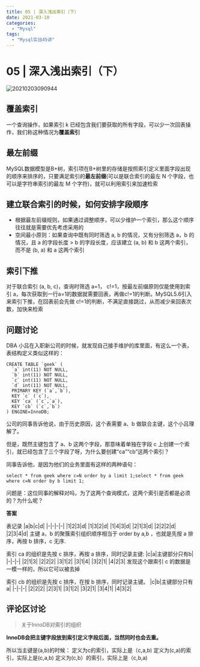 ```yaml
---
title: 05 | 深入浅出索引（下）
date: 2021-03-10
categories:
  - "Mysql"
tags:
  - "Mysql实战45讲"
---
```


<!--more-->

# 05 | 深入浅出索引（下）

![20210203090944](http://pic.zero-tt.fun/note/20210203090944.png)

## 覆盖索引
一个查询操作，如果索引 k 已经包含我们要获取的所有字段，可以少一次回表操作，我们称这种情况为**覆盖索引**

## 最左前缀
MySQL数据模型是B+树，索引项在B+树里的存储是按照索引定义里面字段出现的顺序来排序的，只要满足索引的**最左前缀**(可以是联合索引的最左 N 个字段，也可以是字符串索引的最左 M 个字符)，就可以利用索引来加速检索

## 建立联合索引的时候，如何安排字段顺序
* 根据最左前缀规则，如果通过调整顺序，可以少维护一个索引，那么这个顺序往往就是需要优先考虑采用的
* 空间最小原则：如果查询中既有同时筛选 a, b 的情况，又有分别筛选 a，b 的情况，且 a 的字段长度 > b 的字段长度，应该建立 (a, b) 和 b 这两个索引，而不是 (b, a) 和 a 这两个索引

## 索引下推
对于联合索引 (a, b, c)，查询时筛选 a=1， c!=1，按最左前缀原则仅能使用到索引 a，每次获取到一行a=1的数据就需要回表，再做c!=1的判断。MySQL5.6引入来索引下推，在回表前会先做 c!=1的判断，不满足直接跳过，从而减少来回表次数，加快来检索

## 问题讨论
DBA 小吕在入职新公司的时候，就发现自己接手维护的库里面，有这么一个表，表结构定义类似这样的：
```
CREATE TABLE `geek` (
  `a` int(11) NOT NULL,
  `b` int(11) NOT NULL,
  `c` int(11) NOT NULL,
  `d` int(11) NOT NULL,
  PRIMARY KEY (`a`,`b`),
  KEY `c` (`c`),
  KEY `ca` (`c`,`a`),
  KEY `cb` (`c`,`b`)
) ENGINE=InnoDB;
```
公司的同事告诉他说，由于历史原因，这个表需要 a、b 做联合主键，这个小吕理解了。

但是，既然主键包含了 a、b 这两个字段，那意味着单独在字段 c 上创建一个索引，就已经包含了三个字段了呀，为什么要创建“ca”“cb”这两个索引？

同事告诉他，是因为他们的业务里面有这样的两种语句：
```
select * from geek where c=N order by a limit 1;select * from geek where c=N order by b limit 1;
```
问题是：这位同事的解释对吗，为了这两个查询模式，这两个索引是否都是必须的？为什么呢？

**答案**

表记录
|a|b|c|d|
|-|-|-|-|
|1|2|3|d|
|1|3|2|d|
|1|4|3|d|
|2|1|3|d|
|2|2|2|d|
|2|3|4|d|
主键 a，b 的聚簇索引组织顺序相当于 order by a,b ，也就是先按 a 排序，再按 b 排序，c 无序.

索引 ca 的组织是先按 c 排序，再按 a 排序，同时记录主键:
|c|a|主键部分只有b|
|-|-|-|
|2|1|3|
|2|2|2|
|3|1|2|
|3|1|4|
|3|2|1|
|4|2|3|
发现这个跟索引 c 的数据是一模一样的，所以它可以被去掉

索引 cb 的组织是先按 c 排序，在按 b 排序，同时记录主键。
|c|b|主键部分只有a|
|-|-|-|
|2|2|2|
|2|3|1|
|3|1|2|
|3|2|1|
|3|4|1|
|4|3|2|

## 评论区讨论

> 关于InnoDB对索引的组织

**InnoDB会把主键字段放到索引定义字段后面，当然同时也会去重。**

所以当主键是(a,b)的时候：
定义为c的索引，实际上是（c,a,b)
定义为(c,a)的索引，实际上是(c,a,b)
定义为(c,b）的索引，实际上是（c,b,a)